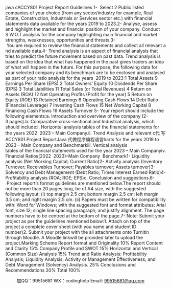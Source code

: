 java cACCY801 Project Report 
Guidelines 1- 	Select 2 Public listed companies of your choice (from any sector/industry for example, Real Estate, Construction, Industrials or Services sector etc.) with financial statements data available for the years 2019 to 2023.2- Analyse, assess and highlight the market and financial position of your company. Conduct S.W.O.T analysis for the company highlighting main financial and market strengths, weaknesses, opportunities and threats.3- You are required to review the financial statements and collect all relevant and available data.4- Trend analysis is an aspect of financial analysis that tries to predict the future movement based on past data. Trend analysis is based on the idea that what has happened in the past gives traders an idea of what will happen in the future. For this purpose, the following data for your selected company and its benchmark are to be enclosed and analysed as part of your ratio analysis for the years  2019 to 2023:1 Total Assets 9 Earnings Per Share (EPS) 2 Total Owners’ Equity 10 Dividends Per Share (DPS) 3 Total Liabilities 11 Total Sales (or Total Revenues) 4 Return on Assets (ROA) 12 Net Operating Profits (Profit for the year) 5 Return on Equity (ROE) 13 Retained Earnings 6 Operating Cash Flows 14 Debt Ratio (Financial Leverage) 7 Investing Cash Flows 15 Net Working Capital 8 Financing Cash Flows 16 Assets Turnover 5- Your report should include the following elements:a. Introduction and overview of the company (2-3 pages).b. Comparative cross-sectional and Industrial analysis, which should include:i. Horizontal analysis tables of the financial statements for the years 2022  2023 – Main Company.ii. Trend Analysis and relevant c代 写ACCY801 Project ReportJava
代做程序编程语言harts for the years 2019 to 2023 – Main Company and Benchmarkiii. Vertical analysis tables of the financial statements used for the year 2023 – Main Companyiv. Financial Ratios(2022  2023)–Main Company  Benchmark1- Liquidity analysis (Net Working Capital; Current Ratio)2- Activity analysis (Inventory Turnover; Receivables Turnover; Payables turnover; Assets turnover)3- Solvency and Debt Management (Debt Ratio; Times Interest Earned Ratio)4- Profitability analysis (ROA; ROE; EPS)c. Conclusion and suggestions.6- Project report’s format guidelines are mentioned below.The report should not be more than 20 pages long, be of A4 size, with the suggested following layout: (i) top margin 2.5 cm; bottom margin 2.5 cm; left margin 3.5 cm; and right margin 2.5 cm. (ii) Papers must be written for compatibility with: Word for Windows; with the suggested font and format attributes: Arial font, size 12; single line spacing paragraph; and justify alignment. The page numbers have to be centred at the bottom of the page.7- Note: Submit your project as per the guidelines mentioned below:1. Attach on top of the project a complete cover sheet (with you name and student ID number)2. Submit your project with the all attachments onto Turnitin through Moodle. A Moodle linkwill be provided later to upload the project.Marking Scheme Report format and Originality 10% Report Content and Clarity 15% Company Profile and SWOT 15% Horizontal and Vertical (Common Size) Analysis 15% Trend and Ratio Analysis: Profitability Analysis; Liquidity Analysis; Activity or Management Effectiveness; and Debt Management (Solvency) Analysis. 25% Conclusions and Recommendations 20% Total 100% 

         
加QQ：99515681  WX：codinghelp  Email: 99515681@qq.com
